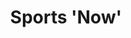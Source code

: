 ---
  title: Sports 'Now'
  description: Development of some of today's College sports
  latitude: -26.172484
  longitude: 28.076364
  cards:
    - poi-025-card-001.md
    - poi-025-card-002.md
    - poi-025-card-003.md
    - poi-025-card-004.md
    - poi-025-card-005.md
    - poi-025-card-006.md
    - poi-025-card-007.md
    - poi-025-card-008.md
    - poi-025-card-009.md
    - poi-025-card-010.md
    - poi-025-card-011.md
---